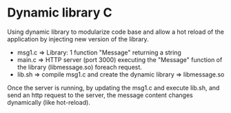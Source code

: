 # Dynamic library C

Using dynamic library to modularize code base and allow a hot reload of the application by injecting new version of the library.

- msg1.c => Library: 1 function "Message" returning a string
- main.c => HTTP server (port 3000) executing the "Message" function of the library (libmessage.so) foreach request.
- lib.sh => compile msg1.c and create the dynamic library => libmessage.so

Once the server is running, by updating the msg1.c and execute lib.sh, and send an http request to the server, the message content changes dynamically (like hot-reload).